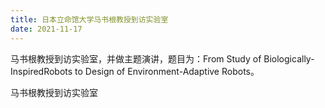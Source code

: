 ```yaml
---
title: 日本立命馆大学马书根教授到访实验室
date: 2021-11-17
---
```


马书根教授到访实验室，并做主题演讲，题目为：From Study of Biologically-InspiredRobots to Design of Environment-Adaptive Robots。

<!--more-->

马书根教授到访实验室